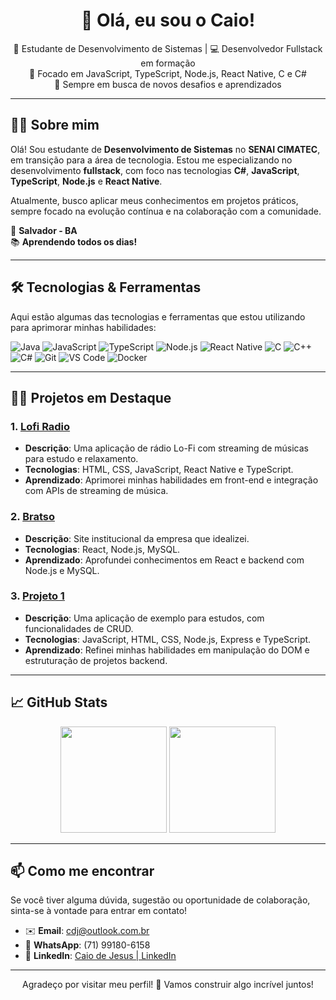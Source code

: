 <h1 align="center">👋 Olá, eu sou o Caio!</h1>

<p align="center">
  🚀 Estudante de Desenvolvimento de Sistemas | 💻 Desenvolvedor Fullstack em formação<br>
  🌱 Focado em JavaScript, TypeScript, Node.js, React Native, C e C#<br>
  🎯 Sempre em busca de novos desafios e aprendizados
</p>

---

## 👨‍💻 Sobre mim

Olá! Sou estudante de **Desenvolvimento de Sistemas** no **SENAI CIMATEC**, em transição para a área de tecnologia. Estou me especializando no desenvolvimento **fullstack**, com foco nas tecnologias **C#**, **JavaScript**, **TypeScript**, **Node.js** e **React Native**.

Atualmente, busco aplicar meus conhecimentos em projetos práticos, sempre focado na evolução contínua e na colaboração com a comunidade.

📍 **Salvador - BA**  
📚 **Aprendendo todos os dias!**

---

## 🛠️ Tecnologias & Ferramentas

Aqui estão algumas das tecnologias e ferramentas que estou utilizando para aprimorar minhas habilidades:

![Java](https://img.shields.io/badge/-Java-007396?style=flat&logo=java&logoColor=fff)
![JavaScript](https://img.shields.io/badge/-JavaScript-F7DF1E?style=flat&logo=javascript&logoColor=000)
![TypeScript](https://img.shields.io/badge/-TypeScript-3178C6?style=flat&logo=typescript&logoColor=fff)
![Node.js](https://img.shields.io/badge/-Node.js-339933?style=flat&logo=node.js&logoColor=fff)
![React Native](https://img.shields.io/badge/-React_Native-61DAFB?style=flat&logo=react&logoColor=000)
![C](https://img.shields.io/badge/-C-A8B9CC?style=flat&logo=c&logoColor=fff)
![C++](https://img.shields.io/badge/-C++-00599C?style=flat&logo=c%2B%2B&logoColor=fff)
![C#](https://img.shields.io/badge/-CSharp-239120?style=flat&logo=c-sharp&logoColor=fff)
![Git](https://img.shields.io/badge/-Git-F05032?style=flat&logo=git&logoColor=fff)
![VS Code](https://img.shields.io/badge/-VS_Code-007ACC?style=flat&logo=visual-studio-code&logoColor=fff)
![Docker](https://img.shields.io/badge/-Docker-2496ED?style=flat&logo=docker&logoColor=fff)

---

## 🧑‍💻 Projetos em Destaque

### 1. [**Lofi Radio**](https://github.com/caiodjss/lofi-radio)
- **Descrição**: Uma aplicação de rádio Lo-Fi com streaming de músicas para estudo e relaxamento.
- **Tecnologias**: HTML, CSS, JavaScript, React Native e TypeScript.
- **Aprendizado**: Aprimorei minhas habilidades em front-end e integração com APIs de streaming de música.

### 2. [**Bratso**](https://github.com/caiodjss/bratso)
- **Descrição**: Site institucional da empresa que idealizei.
- **Tecnologias**: React, Node.js, MySQL.
- **Aprendizado**: Aprofundei conhecimentos em React e backend com Node.js e MySQL.

### 3. [**Projeto 1**](https://github.com/caiodjss/Projeto1)
- **Descrição**: Uma aplicação de exemplo para estudos, com funcionalidades de CRUD.
- **Tecnologias**: JavaScript, HTML, CSS, Node.js, Express e TypeScript.
- **Aprendizado**: Refinei minhas habilidades em manipulação do DOM e estruturação de projetos backend.

---

## 📈 GitHub Stats

<div align="center">
  <img height="170em" src="https://github-readme-stats.vercel.app/api?username=caiodjss&show_icons=true&theme=tokyonight" />
  <img height="170em" src="https://github-readme-stats.vercel.app/api/top-langs/?username=caiodjss&layout=compact&langs_count=7&theme=tokyonight"/>
</div>

---

## 📫 Como me encontrar

Se você tiver alguma dúvida, sugestão ou oportunidade de colaboração, sinta-se à vontade para entrar em contato!

- ✉️ **Email**: [cdj@outlook.com.br](mailto:cdj@outlook.com.br)  
- 📱 **WhatsApp**: (71) 99180-6158  
- 💼 **LinkedIn**: [Caio de Jesus | LinkedIn](https://www.linkedin.com/in/caiodejesus/)

---

<p align="center">
  Agradeço por visitar meu perfil! 🌟 Vamos construir algo incrível juntos!
</p>
